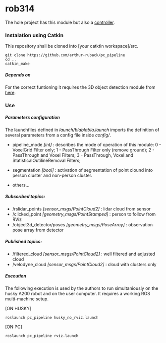 # rob314

The hole project has this module but also a [controller](https://github.com/arthur-ruback/husky_controller).

### Instalation using Catkin

This repository shall be cloned into [your catktin workspace]/src.

```
git clone https://github.com/arthur-ruback/pc_pipeline
cd ..
catkin_make 
```

##### Depends on

For the correct funtioning it requires the 3D object detection module from [here](https://github.com/yzrobot/online\_learning).

### Use

##### Parameters configuration

The launchfiles defined in *launch/blablabla.launch* imports the definition of several parameters from a config file inside *config/*.

- pipeline_mode *[int]* : describes the mode of operation of this module:
    0 - VoxelGrid Filter only;
    1 - PassThrough Filter only (remove ground);
    2 - PassThrough and Voxel Filters;
    3 - PassThrough, Voxel and StatisticalOutilineRemoval Filters;

- segmentation *[bool]* : activation of segmentation of point clound into person cluster and non-person cluster.

- others...

##### Subscribed topics:
- /rslidar_points *[sensor_msgs/PointCloud2]* : lidar cloud from sensor
- /clicked_point *[geometry_msgs/PointStamped]* : person to follow from RViz
- /object3d_detector/poses *[geometry_msgs/PoseArray]* : observation pose array from detector

##### Published topics:
- /filtered_cloud *[sensor_msgs/PointCloud2]* : well filtered and adjusted cloud
- /velodyne_cloud *[sensor_msgs/PointCloud2]* : cloud with clusters only

##### Execution

The following execution is used by the authors to run simultaniously on the husky A200 robot and on the user computer. It requires a working ROS multi-machine setup.

[ON HUSKY]
```
roslaunch pc_pipeline husky_no_rviz.launch
```

[ON PC]
```
roslaunch pc_pipeline rviz.launch
```

